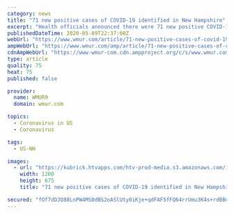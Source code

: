 ```yaml
---
category: news
title: "71 new positive cases of COVID-19 identified in New Hampshire"
excerpt: "Health officials announced there were 71 new positive COVID-19 test results, bringing the total number of cases to 3,011 with several cases still under investigation. Officials say there are 1,652 active cases of coronavirus in the state."
publishedDateTime: 2020-05-09T22:37:00Z
webUrl: "https://www.wmur.com/article/71-new-positive-cases-of-covid-19-identified-in-new-hampshire/32424932"
ampWebUrl: "https://www.wmur.com/amp/article/71-new-positive-cases-of-covid-19-identified-in-new-hampshire/32424932"
cdnAmpWebUrl: "https://www-wmur-com.cdn.ampproject.org/c/s/www.wmur.com/amp/article/71-new-positive-cases-of-covid-19-identified-in-new-hampshire/32424932"
type: article
quality: 75
heat: 75
published: false

provider:
  name: WMUR9
  domain: wmur.com

topics:
  - Coronavirus in US
  - Coronavirus

tags:
  - US-NH

images:
  - url: "https://kubrick.htvapps.com/htv-prod-media.s3.amazonaws.com/images/coronavirus-1-0124-1584115261.jpg?crop=1.00xw:1.00xh;0,0&resize=1200:*"
    width: 1200
    height: 675
    title: "71 new positive cases of COVID-19 identified in New Hampshire"

secured: "fOf7dDJO88LnPW4MS0dBS2oASlUty0iKje+qdFAF5fFQ64rrUmu3K4s+rdBBuiyfUJLgqiTL/zS06S5G3vAGN5jstYZb8Rz3HPX3ELdfumVz3rrbxA6LNv+8XlJY/fBYRk47otB0wmCN4Mg6Oa8Gum0HK0HOodhJp20alHamPqy5DEZQ31YcTdVlRMvv/U+YN1oyWwKJRjrEwPFjVAWn2qWYKjfT/hR3S2AzSodSJ2w2vwYDhLFrLmos847TR4KMuM0kN5fdsI0VctM4t4u7pHbSdVCqB8DMsKpzp3EPjyqchFA+/ES0WBSLorsaSrzFIepygtgqEs9xSewWZFJdXdgPiXQaPRHLprNzTpJ3Kqhze3PDxC28ihJfTbSC3HZC9ilVYdYSMqM/7VC9x5Kbx6MAjYMdRfWP+z8IWqgVVc6SEG7NE2ao6H8Lky7m/l9WSeeU2YJHuF9ERiVDY/jBNkwx4JJn7UBJNzHXksU1MOM=;52IlETJ6yyEPL2A0sblYIA=="
---
```


